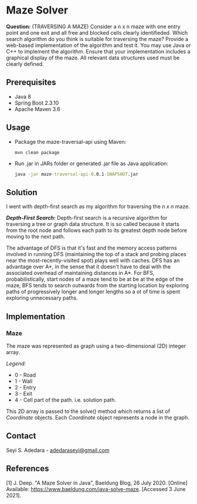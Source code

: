# Maze Solver
**Question:** (TRAVERSING A MAZE) Consider a n x n maze with one entry point and one exit and all free and blocked cells clearly identifieded. Which search algorithm do you think is suitable for traversing the maze? Provide a web-based implementation of the algorithm and test it. You may use Java or C++ to implement the algorithm. Ensure that your implementation includes a graphical display of the maze. All relevant data structures used must be clearly defined.

## Prerequisites

* Java 8
* Spring Boot 2.3.10
* Apache Maven 3.6

## Usage

* Package the maze-traversal-api using Maven: 
  ```maven
  mvn clean package
  ```

* Run .jar in JARs folder or generated .jar file as Java application:
  ```cmd
  java -jar maze-traversal-api-0.0.1-SNAPSHOT.jar
  ```

## Solution
I went with depth-first search as my algorithm for traversing the _n x n_ maze.

_**Depth-First Search:**_ Depth-first search is a recursive algorithm for traversing a tree or graph data structure.
It is so called because it starts from the root node and follows each path to its greatest depth node before moving to the next path.

The advantage of DFS is that it's fast and the memory access patterns involved in running DFS (maintaining the top of a stack and probing places near the most-recently-visited spot) plays well with caches. DFS has an advantage over A*, in the sense that it doesn't have to deal with the associated overhead of maintaining distances in A*. For BFS, probabilistically, start nodes of a maze tend to be at be at the edge of the maze, BFS tends to search outwards from the starting location by exploring paths of progressively longer and longer lengths so a ot of time is spent exploring unnecessary paths.

## Implementation
### Maze
The maze was represented as graph using a two-dimensional (2D) integer array.

_Legend:_
* 0 - Road
* 1 - Wall
* 2 - Entry
* 3 - Exit
* 4 - Cell part of the path. i.e. solution path.

This 2D array is passed to the solve() method which returns a list of _Coordinate_ objects. Each _Coordinate_ object represents a node in the graph.

## Contact
Seyi S. Adedara - adedaraseyi@gmail.com

## References
<a id="1">[1]</a> 
J. Deep. 
"A Maze Solver in Java",
Baeldung Blog,
26 July 2020. [Online]
Available: https://www.baeldung.com/java-solve-maze. 
[Accessed 3 June 2021].
